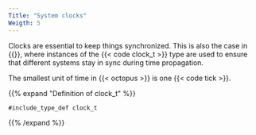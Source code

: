 ```yaml
---
Title: "System clocks"
Weigth: 5
---
```


Clocks are essential to keep things synchronized. This is also the case in {{<octopus>}}, where instances of the {{< code clock_t >}} type are used to ensure that different systems stay in sync during time propagation.

The smallest unit of time in {{< octopus >}} is one {{< code tick >}}.


{{% expand "Definition of clock_t" %}}
```Fortran
#include_type_def clock_t
```
{{% /expand %}}

